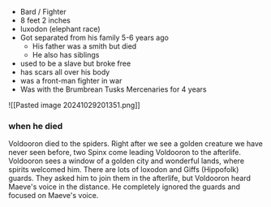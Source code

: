 * Bard / Fighter
* 8 feet 2 inches
* luxodon (elephant race)
* Got separated from his family 5-6 years ago
	* His father was a smith but died
	* He also has siblings
* used to be a slave but broke free
* has scars all over his body
* was a front-man fighter in war
* Was with the Brumbrean Tusks Mercenaries for 4 years

![[Pasted image 20241029201351.png]]
### when he died
Voldooron died to the spiders. Right after we see a golden creature we have never seen before, two Spinx come leading Voldooron to the afterlife. Voldooron sees a window of a golden city and wonderful lands, where spirits welcomed him. There are lots of loxodon and Giffs (Hippofolk) guards. They asked him to join them in the afterlife, but Voldooron heard Maeve's voice in the distance. He completely ignored the guards and focused on Maeve's voice.